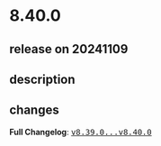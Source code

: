 # 8.40.0

## release on 20241109
## description
## changes
<strong>Full Changelog</strong>: <a class="commit-link" href="https://github.com/openrewrite/rewrite/compare/v8.39.0...v8.40.0"><tt>v8.39.0...v8.40.0</tt></a>

